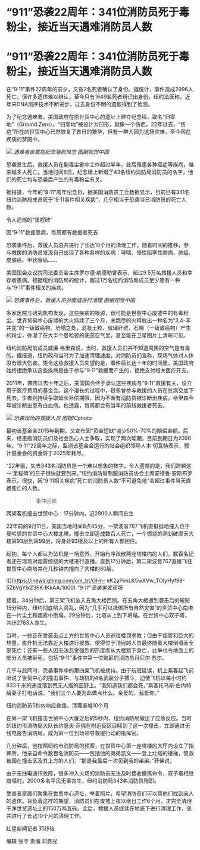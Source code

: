 # “911”恐袭22周年：341位消防员死于毒粉尘，接近当天遇难消防员人数

# “911”恐袭22周年：341位消防员死于毒粉尘，接近当天遇难消防员人数

在“9·11”事件22周年的前夕，又有2名死者确认了身份。据统计，事件造成2996人死亡，但许多遗体难以辨认，至今只有1649名死者辨识出身份。纽约法医称，近年来DNA测序技术不断进步，过去身份不明的遗骸得到了检测。

为了纪念遇难者，美国政府在原世贸中心的遗址上建立纪念墙，取名“归零地”（Ground
Zero）。“归零地”被设计为凹形，就像一个伤疤。22年过去，“伤疤”所在的世贸中心已然恢复了昔日的繁华，但有一群人因为这场灾难，至今困在疾病的梦魇中。

![](https://inews.gtimg.com/om_bt/OpjeZ5Vnzh7dDn92ieHjgkXptTlbtaGgE23-VYKoLRBw4AA/1000)
_遇难者家属在纪念墙前悼念 图据视觉中国_

恐袭发生后，救援人员在剧毒尘雾中工作超过半年，此后罹患各种癌症等疾病，越来越多人死亡。当地时间6日，纪念墙上新增了43名纽约消防局消防员的名字，他们的死亡均与恐袭后产生的有毒粉尘有关。

据报道，今年的“9·11”周年纪念日，据美国消防员工会数据显示，目前已有341名纽约消防局成员死于“9·11事件相关疾病”，几乎相当于恐袭当日消防员的死亡人数。

令人遗憾的“里程碑”

因“9·11”救援患病，每周都有救援者死去

恐袭事件后，救援人员总共进行了长达10个月的清理工作。随着时间的推移，参与救援的消防员发现自己出现了各种各样的疾病：哮喘、慢性阻塞性肺病、肺癌、皮肤癌、甲状腺癌……

美国国会众议院司法委员会主席罗尔德·纳德勒曾表示，超过9.5万名救援人员和幸存者患病。根据纽约消防局的统计，超过1万名纽约消防局成员至少患有一种与“9·11”事件相关的疾病。

![](https://inews.gtimg.com/om_bt/OIvShfUMtRi299yLlvF5n8846dlhse8jufQJBGWTl17A4AA/1000)
_恐袭事件后，救援人员对废墟进行清理 图据视觉中国_

多家医院与研究机构发现，这些疾病的根源，很可能是世贸中心废墟中的有毒粉尘。世界贸易中心废墟的大火持续了三个月，未燃尽的火释放出一种名为“3,4-苯并芘”的一级致癌物。坍塌之处，混凝土粒、玻璃纤维、石棉（一级致癌物）产生的粉尘，弥漫了在大半个曼哈顿的底部空气里，甚至能在卫星图片上清晰可见。

纽约消防局前成员威廉·格里森说，当时，救援人员们并不知道周围的空气是有毒的。据报道，纽约政府当时为了加速清理速度，对消防员们宣称，现场气体对人体没有很大伤害。更令这些救援人员失望的是，事件后长达十年的时间里，美国政府始终拒绝承认这些疾病是由于参与“9·11”救援而产生的，拒绝支付相关医疗开支。

2011年，袭击过去十年之后，美国国会终于承认这些疾病与“9·11”救援有关，设立用于医疗费用的基金会。这个漫长的过程中，很多曾参与救援的人员在贫病交加下死去，生者则持续争取延长补偿期限，因为不断有消防员被诊断出疾病。格里森今年被诊断出患有白血病。他透露，每周都会有当年的前线救援者死去。

![](https://inews.gtimg.com/om_bt/Ozr6bnlNYKqDKVd1NlOPkBUaszEcIb2YiXH96KoJbVgOEAA/1000)
_恐袭现场的救援人员 图据ICphoto_

最初该基金会2015年到期，又宣布因“资金短缺”减少50%-70%的赔偿金额。后来，经患癌消防员们及社会热心人士争取，实现了两次延期，目前到期日为2090年。“9·11”22周年之际，监测该基金会运行的社会组织领导人本·切瓦特表示，预计基金会的资金将于2025年耗尽。

“22年前，失去343名消防员是一个难以想象的数字，令人遗憾的是，我们跨越这一‘里程碑’的日子很快就要到来。”纽约消防局制服消防员协会主席安德鲁·安斯布罗表示，很快，因“9·11相关疾病”死亡的消防员人数“不可避免地”会超过事件当天直接死亡的人数。

>>事件回顾

两架客机撞击世贸中心：17分钟内，近2800人瞬间丧生

22年前的9月11日，美国当地时间8点45分，一架波音767飞机直挺挺地撞入位于曼哈顿的世贸中心大楼北塔。撞击立即造成数百人死亡，一个燃烧的洞划破摩天大楼第93层到第99层，将身处93楼及以上的所有人都困住。

起初，每个人都认为坠机是一场意外，开始有序疏散两座塔楼内的人们，数百名记者还在现场对烟雾缭绕的大楼进行直播。直到17分钟后，第二架波音767直接飞往世贸中心南塔并在几秒钟内撞向了大楼的60层。

![](https://inews.gtimg.com/om_bt/OHn-
eK2aPimLK5wXVw_TOIyHyf98-5ZbVgYIxZ36K-lKkAA/1000) _“9·11”恐袭事发现场_

接着，34分钟后，第三架飞机坠入五角大楼西侧。在五角大楼遭到袭击后的短短15分钟内，纽约彻底陷入混乱，因为“几乎可以抵御所有自然灾害”的世贸中心南塔在一片尘土和烟雾中倒塌。29分钟后，北塔从上到下坍塌。在世贸中心双子塔，共计2763人丧生。

当时，一些正在受袭击点上方的世贸中心人员逃往楼顶求救；但由于烟雾和巨大的热量，直升机无法靠近大楼进行援救，使得位于顶层的人员最终随着大楼倒塌而全部死亡；还有一些人因无法忍受强烈的热度而从大楼跳下身亡，此举也令地面上的部分人员被砸死，包括“9·11”事件中第一位殉职的消防员丹尼尔·苏尔。

几乎与此同时，恐袭事件中的第四架飞机被劫持。由于航班延误，机上乘客起飞前听说了世贸中心的撞击事件，与劫机的4名武装分子搏斗，迫使飞机以每小时约933千米的速度落到荒无人烟的田野上。“我知道我们都会死，”乘客托马斯·伯内特给妻子打电话说，“我们三个人要为此做点什么。亲爱的，我爱你。”

纽约消防员5秒内响应救援，清理废墟10个月

在第一架飞机撞击世贸中心大厦之后的5秒内，纽约消防局做出了应急反应。当时的纽约市消防局大队长约瑟夫·菲佛在附近街区目睹到了这一次撞击，立即通过无线电报告消防局，成为第一位到场领导救援行动的指挥官。

几分钟后，他按照纽约市消防局的预案，在世贸中心第一座塔楼的大厅内设立了指挥所。他亲自命令数百名消防员——包括他的弟弟凯文——登上北塔的楼梯，营救被困在撞击区及其上方的人们。“那是我最后一次见到我的弟弟。”菲佛说。

由于无线电通讯故障，很多冲入火场的消防员无法及时接收撤离命令，双子塔相继崩塌时，2000多名平民无辜丧生，纽约消防局343名消防员殉职。

受害者家属们聚集在世贸中心遗址，举着照片，希望消防员们可以帮他们找到亲人的遗体。背负着这样的期望，消防员们在废墟上夜以继日工作6个月，才完全清理干净世贸遗址上的150万吨瓦砾。此后，救援人员继续在地底下进行清理工作，总共进行了长达10个月的清理工作。

红星新闻记者 邓纾怡

编辑 张寻 责编 邓旆光

